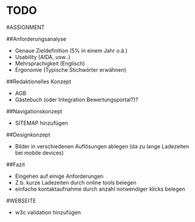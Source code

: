 TODO
================

#ASSIGNMENT

##Anforderungsanalyse

* Genaue Zieldefinition (5% in einem Jahr o.ä.)  
* Usability (AIDA, usw..)  
 * Mehrsprachigkeit (Englisch)  
* Ergonomie (Typische Stichwörter erwähnen)  

##Redaktionelles Konzept

* AGB  
* Gästebuch (oder Integration Bewertungsportal?)?  

##Navigationskonzept

* SITEMAP hinzufügen  

##Designkonzept

* Bilder in verschiedenen Auflösungen ablegen (da zu lange Ladezeiten bei mobile devices)  

##Fazit

* Eingehen auf einige Anforderungen
 * Z.b. kurze Ladezeiten durch online tools belegen
 * einfache kontaktaufnahme durch anzahl notwendiger klicks belegen


#WEBSEITE

* w3c validation hinzufügen

